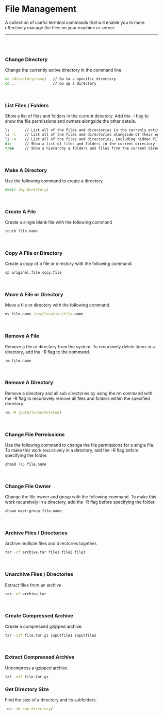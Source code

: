 # File Management

A collection of useful terminal commands that will enable you to more effectively manage the files on your machine or server. 

---------------
<br><br>

### Change Directory
Change the currently active directory in the command line. 
```cmd
cd /directory/name/   // Go to a specific directory
cd ..                 // Go up a directory
```
<br>

### List Files / Folders 
Show a list of files and folders in the current directory. Add the -l flag to show the file permissions and owners alongside the other details. 
```cmd
ls       // List all of the files and directories in the currenly active directory
ls -l    // List all of the files and directories alongside of their owner:group and file permission information
ls -a    // List all of the files and directories, including hidden files
dir      // Show a list of files and folders in the current directory
tree     // Show a hierarchy a folders and files from the current directory
```
<br>

### Make A Directory
Use the following command to create a directory. 
```cmd
mkdir /my-directory/
```
<br>

### Create A File
Create a single blank file with the following command
```cmd
touch file.name
```
<br>

### Copy A File or Directory
Create a copy of a file or directory with the following command. 
```cmd
cp original.file copy.file 
```
<br>

### Move A File or Directory
Move a file or directory with the following command. 
```cmd
mv file.name /new/location/file.name 
```
<br>

### Remove A File
Remove a file or directory from the system. To recursively delete items in a directory, add the -R flag to the command. 
```cmd
rm file.name
```
<br>

### Remove A Directory
Remove a directory and all sub directories by using the rm command with the -R flag to recursively remove all files and folders within the specified directory. 
```cmd
rm -R /path/to/be/deleted/
```
<br>

### Change File Permissions
Use the following command to change the file permissions for a single file. To make this work recursively in a directory, add the -R flag before specifying the folder. 
```cmd
chmod 775 file.name
```
<br>

### Change File Owner
Change the file owner and group with the following command. To make this work recursively in a directory, add the -R flag before specifying the folder.
```cmd
chown user:group file.name
```
<br>

### Archive Files / Directories
Archive multiple files and directories together. 
```cmd
tar -cf archive.tar file1 file2 file3
```
<br>

### Unarchive Files / Directories
Extract files from an archive
```cmd
tar -xf archive.tar
```
<br>

### Create Compressed Archive
Create a compressed gzipped archive. 
```cmd 
tar -czf file.tar.gz inputfile1 inputfile2
```
<br>

### Extract Compressed Archive
Uncompress a gzipped archive.
```cmd
tar -xzf file.tar.gz
```

### Get Directory Size
Find the size of a directory and its subfolders.
```cmd
 du -sh /my-directory/
 ```
